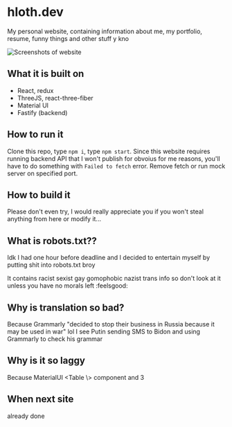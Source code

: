 # hloth.dev

My personal website, containing information about me, my portfolio, resume, funny things and other stuff y kno

![Screenshots of website](https://user-images.githubusercontent.com/59040542/163002146-159d5f4e-aa81-4463-921a-6c7ffe5614fd.png)

## What it is built on

- React, redux
- ThreeJS, react-three-fiber
- Material UI
- Fastify (backend)

## How to run it

Clone this repo, type `npm i`, type `npm start`. Since this website requires running backend API that I won't publish for obvoius for me reasons, you'll have to do something with `Failed to fetch` error. Remove fetch or run mock server on specified port.

## How to build it

Please don't even try, I would really appreciate you if you won't steal anything from here or modify it...

## What is robots.txt??

Idk I had one hour before deadline and I decided to entertain myself by putting shit into robots.txt broy

It contains racist sexist gay gomophobic nazist trans info so don't look at it unless you have no morals left :feelsgood:

## Why is translation so bad?

Because Grammarly "decided to stop their business in Russia because it may be used in war" lol I see Putin sending SMS to Bidon and using Grammarly to check his grammar

## Why is it so laggy

Because MaterialUI \<Table \\\> component and 3

## When next site

already done